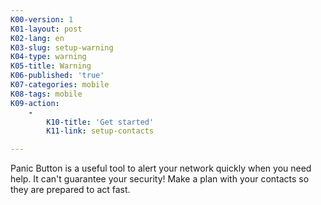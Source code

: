 ```yaml
---
K00-version: 1
K01-layout: post
K02-lang: en
K03-slug: setup-warning
K04-type: warning
K05-title: Warning
K06-published: 'true'
K07-categories: mobile
K08-tags: mobile
K09-action:
    -
        K10-title: 'Get started'
        K11-link: setup-contacts

---
```


Panic Button is a useful tool to alert your network quickly when you need help. It can't guarantee your security! Make a plan with your contacts so they are prepared to act fast.